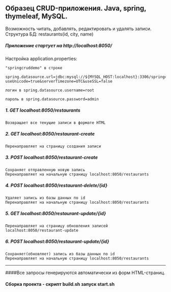 ## Образец CRUD-приложения. Java, spring, thymeleaf, MySQL.
Возможность читать, добавлять, редактировать и удалять записи. 
Структура БД: restaurants(id, city, name)

##### Приложение стартует на http://localhost:8050/

Настройка application.properties:

    "springcruddemo" в строке 
        spring.datasource.url=jdbc:mysql://${MYSQL_HOST:localhost}:3306/springcruddemo?useUnicode=true&serverTimezone=UTC&useSSL=false
		
	логин в spring.datasource.username=root
	
	пароль в spring.datasource.password=admin
	
##### 1. GET localhost:8050/restaurants
    Возвращает все текущие записи в формате HTML

##### 2. GET localhost:8050/restaurant-create
    Перенаправляет на страницу создания записи
    
##### 3. POST localhost:8050/restaurant-create
    Сохраняет отправленную новую запись
    Перенаправляет на начальную страницу localhost:8050/restaurants
    
##### 4. POST localhost:8050/restaurant-delete/{id}
    Удаляет запись из базы данных по id
    Перенаправляет на начальную страницу localhost:8050/restaurants
    
##### 5. GET localhost:8050/restaurant-update/{id}
    Перенаправляет на страницу обновления записей localhost:8050/restaurant-update
    
##### 6. POST localhost:8050/restaurant-update/{id}
    Сохраняет(обновляет) запись из базы данных по id
    Перенаправляет на начальную страницу localhost:8050/restaurants
---

####Все запросы генерируются автоматически из форм HTML-страниц.


#### Сборка проекта - скрипт build.sh  запуск  start.sh

